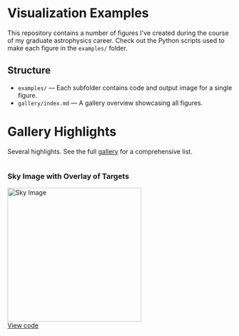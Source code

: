 # Visualization Examples

This repository contains a number of figures I've created during the course of my graduate astrophysics career. 
Check out the Python scripts used to make each figure in the `examples/` folder.

## Structure

- `examples/` — Each subfolder contains code and output image for a single figure.
- `gallery/index.md` — A gallery overview showcasing all figures.

# Gallery Highlights

Several highlights. See the full [gallery](gallery/index.md) for a comprehensive list.

<div style="display: flex; gap: 20px;">

  <div style="width:300px; box-sizing:border-box; overflow-wrap:break-word;">
    <h3>Sky Image with Overlay of Targets</h3>
    <a href="examples/sky-image/sky_image.png" target="_blank">
      <img src="examples/sky-image/sky_image.png" alt="Sky Image" width="300"/>
    </a>
    <a href="examples/sky-image/sky_image.py">View code</a>
  </div>

  <!-- <div style="width:300px; word-wrap:break-word;">
    <h3>Another Gallery Entry</h3>
    <a href="../examples/another-example/another_image.png" target="_blank">
      <img src="../examples/another-example/another_image.png" alt="Another Image" width="300"/>
    </a>
    <p>
      Description for the second gallery image goes here.
    </p>
    <a href="../examples/another-example/another_code.py">View code</a>
  </div> -->

</div>
